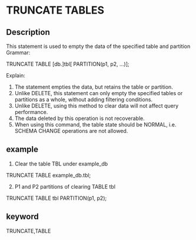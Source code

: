 <!-- 
Licensed to the Apache Software Foundation (ASF) under one
or more contributor license agreements.  See the NOTICE file
distributed with this work for additional information
regarding copyright ownership.  The ASF licenses this file
to you under the Apache License, Version 2.0 (the
"License"); you may not use this file except in compliance
with the License.  You may obtain a copy of the License at

  http://www.apache.org/licenses/LICENSE-2.0

Unless required by applicable law or agreed to in writing,
software distributed under the License is distributed on an
"AS IS" BASIS, WITHOUT WARRANTIES OR CONDITIONS OF ANY
KIND, either express or implied.  See the License for the
specific language governing permissions and limitations
under the License.
-->

# TRUNCATE TABLES
## Description
This statement is used to empty the data of the specified table and partition
Grammar:

TRUNCATE TABLE [db.]tbl[ PARTITION(p1, p2, ...)];

Explain:
1. The statement empties the data, but retains the table or partition.
2. Unlike DELETE, this statement can only empty the specified tables or partitions as a whole, without adding filtering conditions.
3. Unlike DELETE, using this method to clear data will not affect query performance.
4. The data deleted by this operation is not recoverable.
5. When using this command, the table state should be NORMAL, i.e. SCHEMA CHANGE operations are not allowed.

## example

1. Clear the table TBL under example_db

TRUNCATE TABLE example_db.tbl;

2. P1 and P2 partitions of clearing TABLE tbl

TRUNCATE TABLE tbl PARTITION(p1, p2);

## keyword
TRUNCATE,TABLE
